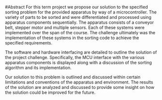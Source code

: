 #Abstract
For this term project we propose our solution to the specified sorting problem for the provided apparatus by way of a microcontroller. The variety of parts to be sorted and were differentiated and processed using apparatus components sequentially. The apparatus consists of a conveyor belt, stepper motor and multiple sensors. Each of these systems were implemented over the span of the course. The challenge ultimately was the implementation of these systems in the sorting code to achieve the specified requirements.

The software and hardware interfacing are detailed to outline the solution of the project challenge. Specifically, the MCU interface with the various apparatus components is displayed along with a discussion of the sorting algorithm and its implementation. 

Our solution to this problem is outlined and discussed within certain limitations and conventions of the apparatus and environment. The results of the solution are analyzed and discussed to provide some insight on how the solution could be improved for the future. 
